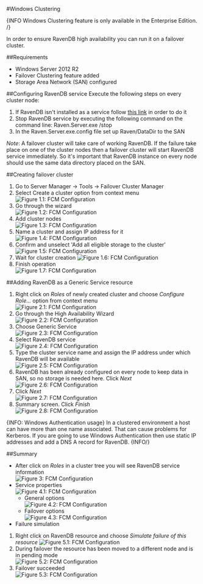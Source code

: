#Windows Clustering

{INFO Windows Clustering feature is only available in the Enterprise Edition. /}

In order to ensure RavenDB high availability you can run it on a failover cluster.

##Requirements
* Windows Server 2012 R2
* Failover Clustering feature added
* Storage Area Network (SAN) configured

##Configuring RavenDB service
Execute the following steps on every cluster node:

1. If RavenDB isn't installed as a service follow [this link](http://ravendb.net/docs/server/deployment/as-a-service) in order to do it
2. Stop RavenDB service by executing the following command on the command line: Raven.Server.exe /stop
3. In the Raven.Server.exe.config file set up Raven/DataDir to the SAN

*Note*: A failover cluster will take care of working RavenDB. If the failure take place on one of the cluster nodes then a failover cluster will start RavenDB service immediately. So it's important that RavenDB instance on every node should use the same data directory placed on the SAN. 

##Creating failover cluster

1. Go to Server Manager -> Tools -> Failover Cluster Manager
2. Select Create a cluster option from context menu  
![Figure 1.1: FCM Configuration](images\01CreateCluster_2012.jpg)
3. Go through the wizard   
![Figure 1.2: FCM Configuration](images\01CreateCluster_Wizard01_2012.jpg)
4. Add cluster nodes  
![Figure 1.3: FCM Configuration](images\01CreateCluster_Wizard02_2012.jpg)
5. Name a cluster and assign IP address for it  
![Figure 1.4: FCM Configuration](images\01CreateCluster_Wizard08_2012.jpg)
6. Confirm and unselect 'Add all eligible storage to the cluster'
![Figure 1.5: FCM Configuration](images\01CreateCluster_Wizard09_2012.jpg)
7. Wait for cluster creation
![Figure 1.6: FCM Configuration](images\01CreateCluster_Wizard10_2012.jpg)
7. Finish operation   
![Figure 1.7: FCM Configuration](images\01CreateCluster_Wizard11_2012.jpg)

##Adding RavenDB as a Generic Service resource

1. Right click on *Roles* of newly created cluster and choose *Configure Role...* option from context menu  
![Figure 2.1: FCM Configuration](images\02ConfigureService_2012.jpg)
2. Go through the High Availability Wizard  
![Figure 2.2: FCM Configuration](images\02ConfigureService_Wizard01_2012.jpg)
3. Choose Generic Service  
![Figure 2.3: FCM Configuration](images\02ConfigureService_Wizard02_2012.jpg)
4. Select RavenDB service  
![Figure 2.4: FCM Configuration](images\02ConfigureService_Wizard03_2012.jpg)
5. Type the cluster service name and assign the IP address under which RavenDB will be available  
![Figure 2.5: FCM Configuration](images\02ConfigureService_Wizard04_2012.jpg)
6. RavenDB has been already configured on every node to keep data in SAN, so no storage is needed here. Click *Next*  
![Figure 2.6: FCM Configuration](images\02ConfigureService_Wizard05_2012.jpg)
7. Click *Next*  
![Figure 2.7: FCM Configuration](images\02ConfigureService_Wizard06_2012.jpg)
8. Summary screen. Click *Finish*  
![Figure 2.8: FCM Configuration](images\02ConfigureService_Wizard07_2012.jpg)

{INFO: Windows Authentication usage}
In a clustered environment a host can have more than one name associated. That can cause problems for Kerberos.
If you are going to use Windows Authentication then use static IP addresses and add a DNS A record for RavenDB.
{INFO/}

##Summary

* After click on *Roles* in a cluster tree you will see RavenDB service information  
![Figure 3: FCM Configuration](images\03ServiceInstalled_2012.jpg)
* Service properties  
![Figure 4.1: FCM Configuration](images\04ServiceProperties_2012.jpg)
	* General options  
![Figure 4.2: FCM Configuration](images\04ServiceProperties_01General_2012.jpg)
	* Failover options  
![Figure 4.3: FCM Configuration](images\04ServiceProperties_02Failover_2012.jpg)
* Failure simulation  
 1. Right click on RavenDB resource and choose *Simulate failure of this resource* 
![Figure 5.1: FCM Configuration](images\05FailureSimulation_2012.jpg)
 2. During failover the resource has been moved to a different node and is in pending mode  
![Figure 5.2: FCM Configuration](images\05FailureSimulation_Pending_2012.jpg)
 3. Failover succeeded  
![Figure 5.3: FCM Configuration](images\05FailureSimulation_FailoverSuccess_2012.jpg)